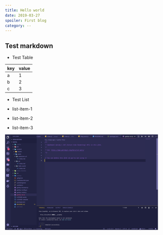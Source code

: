 ```yaml
---
title: Hello world
date: 2019-03-27
spoiler: First blog
category: --
---
```


## Test markdown

* Test Table

| key | value |
| --- | ----- |
| a   | 1     |
| b   | 2     |
| c   | 3     |

* Test List

* list-item-1
* list-item-2
* list-item-3

![test](./test.png)